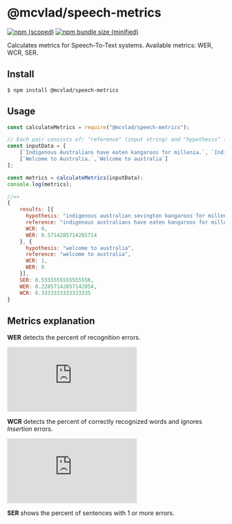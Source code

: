 # @mcvlad/speech-metrics

[![npm (scoped)](https://img.shields.io/npm/v/@mcvlad/speech-metrics.svg)](https://www.npmjs.com/package/@mcvlad/speech-metrics/)
[![npm bundle size (minified)](https://img.shields.io/bundlephobia/min/@mcvlad/speech-metrics.svg)](https://www.npmjs.com/package/@mcvlad/speech-metrics/)

Calculates metrics for Speech-To-Text systems. Available metrics: WER, WCR, SER.

## Install

```
$ npm install @mcvlad/speech-metrics
```

## Usage

```js
const calculateMetrics = require("@mcvlad/speech-metrics");

// Each pair consists of: "reference" (input string) and "hypothesis" (output string)
const inputData = [
	[`Indigenous Australians have eaten kangaroos for millenia.`, `Indigenous australian sevington kangaroos for millennia`],
	[`Welcome to Australia.`,`Welcome to australia`]
];

const metrics = calculateMetrics(inputData);
console.log(metrics);

//=>
{ 
	results: [{
	  hypothesis: "indigenous australian sevington kangaroos for millennia",
	  reference: "indigenous australians have eaten kangaroos for millenia",
	  WCR: 0,
	  WER: 0.5714285714285714
	}, {
	  hypothesis: "welcome to australia",
	  reference: "welcome to australia",
	  WCR: 1,
	  WER: 0
	}],
	SER: 0.5555555555555556,
	WER: 0.22857142857142854,
	WCR: 0.3333333333333335
}
```

## Metrics explanation

**WER** detects the percent of recognition errors.

![WER equation](http://latex.codecogs.com/svg.latex?WER%3D%5Cfrac%7BSubstitutions%2BDeletions%2BInsertions%7D%7BN%7D%2C)

**WCR** detects the percent of correctly recognized words and ignores *Insertion* errors.

![WCR equation](http://latex.codecogs.com/svg.latex?WCR%3D%5Cfrac%7BN%20-%20Substitutions%20+%20Deletions%7D%7BN%7D)

**SER** shows the percent of sentences with 1 or more errors.
